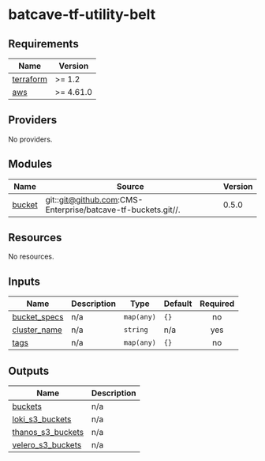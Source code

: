 # batcave-tf-utility-belt

<!-- BEGINNING OF PRE-COMMIT-TERRAFORM DOCS HOOK -->
## Requirements

| Name | Version |
|------|---------|
| <a name="requirement_terraform"></a> [terraform](#requirement\_terraform) | >= 1.2 |
| <a name="requirement_aws"></a> [aws](#requirement\_aws) | >= 4.61.0 |

## Providers

No providers.

## Modules

| Name | Source | Version |
|------|--------|---------|
| <a name="module_bucket"></a> [bucket](#module\_bucket) | git::git@github.com:CMS-Enterprise/batcave-tf-buckets.git//. | 0.5.0 |

## Resources

No resources.

## Inputs

| Name | Description | Type | Default | Required |
|------|-------------|------|---------|:--------:|
| <a name="input_bucket_specs"></a> [bucket\_specs](#input\_bucket\_specs) | n/a | `map(any)` | `{}` | no |
| <a name="input_cluster_name"></a> [cluster\_name](#input\_cluster\_name) | n/a | `string` | n/a | yes |
| <a name="input_tags"></a> [tags](#input\_tags) | n/a | `map(any)` | `{}` | no |

## Outputs

| Name | Description |
|------|-------------|
| <a name="output_buckets"></a> [buckets](#output\_buckets) | n/a |
| <a name="output_loki_s3_buckets"></a> [loki\_s3\_buckets](#output\_loki\_s3\_buckets) | n/a |
| <a name="output_thanos_s3_buckets"></a> [thanos\_s3\_buckets](#output\_thanos\_s3\_buckets) | n/a |
| <a name="output_velero_s3_buckets"></a> [velero\_s3\_buckets](#output\_velero\_s3\_buckets) | n/a |
<!-- END OF PRE-COMMIT-TERRAFORM DOCS HOOK -->
